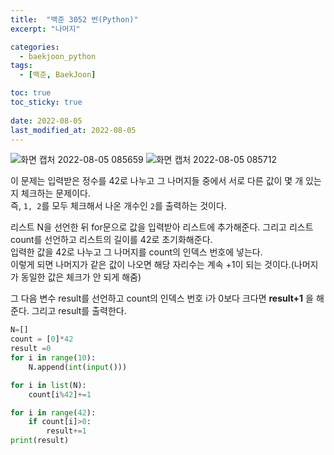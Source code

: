 ```yaml
---
title:  "백준 3052 번(Python)"
excerpt: "나머지"

categories:
  - baekjoon_python
tags:
  - [백준, BaekJoon]

toc: true
toc_sticky: true
 
date: 2022-08-05
last_modified_at: 2022-08-05
---
```


![화면 캡처 2022-08-05 085659](https://user-images.githubusercontent.com/106606698/182979240-72373a78-9731-4716-9e98-32b719a814e2.png)
![화면 캡처 2022-08-05 085712](https://user-images.githubusercontent.com/106606698/182979244-2b177911-afcd-4384-b8a1-66a20cc5b04e.png)
 
이 문제는 입력받은 정수를 42로 나누고 그 나머지들 중에서 서로 다른 값이 몇 개 있는지 체크하는 문제이다.  
즉, `1, 2`를 모두 체크해서 나온 개수인 `2`를 출력하는 것이다.  
 
 
리스트 N을 선언한 뒤 for문으로 값을 입력받아 리스트에 추가해준다. 
그리고 리스트 count를 선언하고 리스트의 길이를 42로 초기화해준다.  
입력한 값을 42로 나누고 그 나머지를 count의 인덱스 번호에 넣는다.  
이렇게 되면 나머지가 같은 값이 나오면 해당 자리수는 계속 +1이 되는 것이다.(나머지가 동일한 값은 체크가 안 되게 해줌)
 
그 다음 변수 result를 선언하고 count의 인덱스 번호 i가 0보다 크다면 **result+1** 을 해준다. 그리고 result를 출력한다.

```python
N=[]
count = [0]*42
result =0
for i in range(10):
    N.append(int(input()))

for i in list(N):
    count[i%42]+=1

for i in range(42):
    if count[i]>0:
        result+=1
print(result)
```  